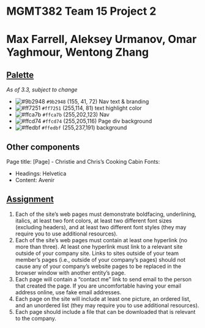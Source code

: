 # MGMT382 Team 15 Project 2
# Max Farrell, Aleksey Urmanov, Omar Yaghmour, Wentong Zhang
## [Palette](https://www.color-hex.com/color-palette/1499)
*As of 3.3, subject to change*

- ![#9b2948](https://placehold.co/15x15/9b2948/9b2948.png) `#9b2948` (155, 41, 72) Nav text & branding
- ![#ff7251](https://placehold.co/15x15/ff7251/ff7251.png) `#ff7251` (255,114, 81) text highlight color
- ![#ffca7b](https://placehold.co/15x15/ffca7b/ffca7b.png) `#ffca7b` (255,202,123) Nav
- ![#ffcd74](https://placehold.co/15x15/ffcd74/ffcd74.png) `#ffcd74` (255,205,116) Page div background
- ![#ffedbf](https://placehold.co/15x15/ffedbf/ffedbf.png) `#ffedbf` (255,237,191) background

## Other components
Page title: [Page] - Christie and Chris’s Cooking Cabin
Fonts: 
 - Headings: Helvetica
 - Content: Avenir

## [Assignment](https://docs.google.com/document/d/1_ibNTPh-GtRLa8-hMkegh4qR96r4M47Y/)
1. Each of the site’s web pages must demonstrate boldfacing, underlining, italics, at least two font colors, at least two different font sizes (excluding headers),  and at least two different font styles (they may require you to use additional resources). 
2. Each of the site’s web pages must contain at least one hyperlink (no more than three).  At least one hyperlink must link to a relevant site outside of your company site.  Links to sites outside of your team member’s pages (i.e., outside of your company’s pages) should not cause any of your company’s website pages to be replaced in the browser window with another entity’s page.
3. Each page will contain a “contact me” link to send email to the person that created the page.  If you are uncomfortable having your email address online, use fake email addresses.    
4. Each page on the site will include at least one picture, an ordered list, and an unordered list (they may require you to use additional resources).  
5. Each page should include a file that can be downloaded that is relevant to the company.
